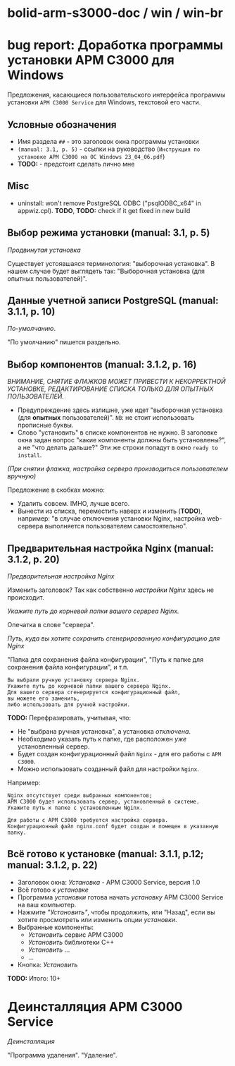 # bolid-arm-s3000-doc / win / win-br

# bug report: Доработка программы установки АРМ С3000 для Windows



Предложения, касающиеся пользовательского интерфейса программы
установки `АРМ С3000 Service` для Windows, текстовой его части.



## Условные обозначения
- Имя раздела `##` - это заголовок окна программы установки
- `(manual: 3.1, p. 5)` - ссылки на руководство
  (`Инструкция по установке АРМ С3000 на ОС Windows 23_04_06.pdf`)
- **TODO:** - предстоит сделать лично мне



## Misc
- uninstall: won't remove PostgreSQL ODBC ("psqlODBC_x64" in appwiz.cpl).
  **TODO**, **TODO:** check if it get fixed in new build



## Выбор режима установки (manual: 3.1, p. 5)

*Продвинутая установка*

Существует устоявшаяся терминология: "выборочная установка".
В нашем случае будет выглядеть так:
"Выборочная установка (для опытных пользователей)".



## Данные учетной записи PostgreSQL (manual: 3.1.1, p. 10)

*По-умолчанию*.

"По умолчанию" пишется раздельно.



## Выбор компонентов (manual: 3.1.2, p. 16)

*ВНИМАНИЕ, СНЯТИЕ ФЛАЖКОВ МОЖЕТ ПРИВЕСТИ К НЕКОРРЕКТНОЙ УСТАНОВКЕ,*
*РЕДАКТИРОВАНИЕ СПИСКА ТОЛЬКО ДЛЯ ОПЫТНЫХ ПОЛЬЗОВАТЕЛЕЙ.*

- Предупреждение здесь излишне, уже идет
  "выборочная установка (для **опытных** пользователей)".
  `NB`: не стоит использовать прописные буквы.
- Слово "установить" в списке компонентов не нужно.
  В заголовке окна задан вопрос "какие компоненты должны быть установлены?",
  а не "что делать дальше?"
  Эти же строки попадут в окно `ready to install`.

*(При снятии флажка, настройка сервера производиться пользователем вручную)*

Предложение в скобках можно:
- Удалить совсем. IMHO, лучше всего.
- Вынести из списка, переместить наверх и изменить (**TODO**), например:
  "в случае отключения установки Nginx, настройка web-сервера
  выполняется пользователем самостоятельно".



## Предварительная настройка Nginx (manual: 3.1.2, p. 20)

*Предварительная настройка Nginx*

Изменить заголовок? Так как собственно *настройки Nginx* здесь не происходит.

*Укажите путь до корневой папки вашего сервреа Nginx.*

Опечатка в слове "сервера".

*Путь, куда вы хотите сохранить сгенерированную конфигурацию для Nginx*

"Папка для сохранения файла конфигурации",
"Путь к папке для сохранения файла конфигурации", и т.п.

```
Вы выбрали ручную установку сервера Nginx.
Укажите путь до корневой папки вашего сервера Nginx.
Для вашего сервера сгенерируется конфигурационный файл,
вы можете его заменить,
либо использовать для ручной настройки.
```

**TODO:** Перефразировать, учитывая, что:
- Не "выбрана ручная установка", а установка *отключена*.
- Необходимо указать путь к папке, где расположен *уже* установленный сервер.
- Будет создан конфигурационный файл `Nginx` - для его работы с `АРМ С3000`.
- Можно использовать созданный файл для настройки `Nginx`.

Например:
```
Nginx отсутствует среди выбранных компонентов;
АРМ С3000 будет использовать сервер, установленный в системе.
Укажите путь к папке с установленным Nginx.

Для работы с АРМ С3000 требуется настройка сервера.
Конфигурационный файл nginx.conf будет создан и помещен в указанную папку.
```



## Всё готово к установке (manual: 3.1.1, p.12; manual: 3.1.2, p. 22)

- Заголовок окна: *Установка* - АРМ С3000 Service, версия 1.0
- Всё готово к *установке*
- Программа *установки* готова начать *установку* АРМ С3000 Service на ваш компьютер.
- Нажмите *"Установить"*, чтобы продолжить, или "Назад", если вы хотите
  просмотреть или изменить опции *установки*.
- Выбранные компоненты:
  - *Установить* сервис АРМ С3000
  - *Установить* библиотеки C++
  - *Установить* ...
  - ...
- Кнопка: *Установить*

**TODO:** Итого: 10+



# Деинсталляция АРМ С3000 Service

*Деинсталляция*

"Программа удаления".
"Удаление".

